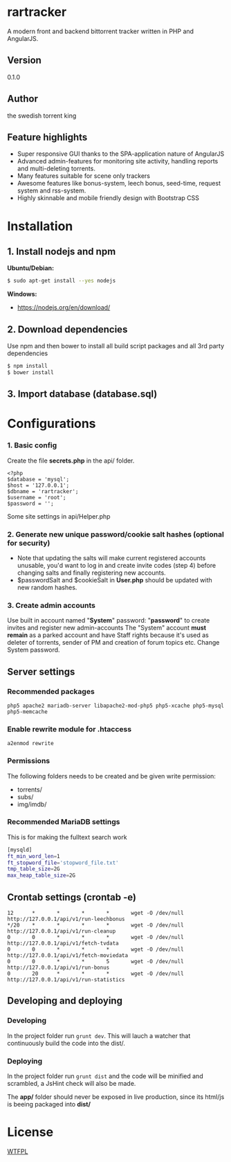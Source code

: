 # rartracker
A modern front and backend bittorrent tracker written in PHP and AngularJS.
## Version
0.1.0
## Author
the swedish torrent king
## Feature highlights
* Super responsive GUI thanks to the SPA-application nature of AngularJS
* Advanced admin-features for monitoring site activity, handling reports and multi-deleting torrents.
* Many features suitable for scene only trackers
* Awesome features like bonus-system, leech bonus, seed-time, request system and rss-system.
* Highly skinnable and mobile friendly design with Bootstrap CSS

# Installation
## 1. Install nodejs and npm

**Ubuntu/Debian:**
```sh
$ sudo apt-get install --yes nodejs
```
**Windows:**
* https://nodejs.org/en/download/

## 2. Download dependencies
Use npm and then bower to install all build script packages and all 3rd party dependencies
```sh
$ npm install
$ bower install
```
## 3. Import database (database.sql)

# Configurations

### 1. Basic config
Create the file **secrets.php** in the api/ folder.
````
<?php
$database = 'mysql';
$host = '127.0.0.1';
$dbname = 'rartracker';
$username = 'root';
$password = '';
````

Some site settings in api/Helper.php
### 2. Generate new unique password/cookie salt hashes (optional for security)
* Note that updating the salts will make current registered accounts unusable, you'd want to log in and create invite codes (step 4) before changing salts and finally registering new accounts.
* $passwordSalt and $cookieSalt in **User.php** should be updated with new random hashes.
### 3. Create admin accounts
Use built in account named "**System**" password: "**password**" to create invites and register new admin-accounts
The "System" account **must remain** as a parked account and have Staff rights because it's used as deleter of torrents, sender of PM and creation of forum topics etc. Change System password.

## Server settings
### Recommended packages
``php5 apache2 mariadb-server libapache2-mod-php5 php5-xcache php5-mysql php5-memcache``
### Enable rewrite module for .htaccess
``a2enmod rewrite``
### Permissions
The following folders needs to be created and be given write permission:

* torrents/
* subs/
* img/imdb/
### Recommended MariaDB settings
This is for making the fulltext search work
```sh
[mysqld]
ft_min_word_len=1
ft_stopword_file='stopword_file.txt'
tmp_table_size=2G
max_heap_table_size=2G
```

## Crontab settings (crontab -e)
````
12      *       *       *       *       wget -O /dev/null http://127.0.0.1/api/v1/run-leechbonus
*/20    *       *       *       *       wget -O /dev/null http://127.0.0.1/api/v1/run-cleanup
0       0       *       *       *       wget -O /dev/null http://127.0.0.1/api/v1/fetch-tvdata
0       0       *       *       *       wget -O /dev/null http://127.0.0.1/api/v1/fetch-moviedata
0       0       *       *       5       wget -O /dev/null http://127.0.0.1/api/v1/run-bonus
0       20      *       *       *       wget -O /dev/null http://127.0.0.1/api/v1/run-statistics
````

## Developing and deploying
### Developing
In the project folder run ``grunt dev``. This will lauch a watcher that continuously build the code into the dist/.
### Deploying
In the project folder run ``grunt dist`` and the code will be minified and scrambled, a JsHint check will also be made.

The **app/** folder should never be exposed in live production, since its html/js is beeing packaged into **dist/**

# License
[WTFPL]

[//]: # 
[WTFPL]: <http://www.wtfpl.net/>
